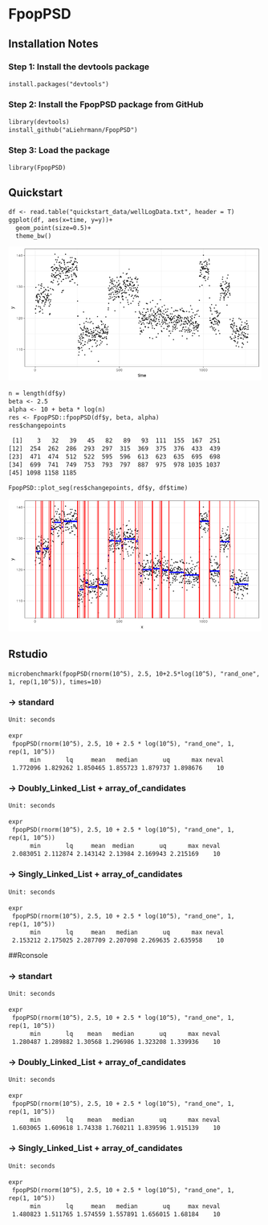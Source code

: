 # FpopPSD

## Installation Notes 

### Step 1: Install the devtools package

```
install.packages("devtools")
```

### Step 2: Install the FpopPSD package from GitHub

```
library(devtools)
install_github("aLiehrmann/FpopPSD")
```

### Step 3: Load the package

```
library(FpopPSD)
```

## Quickstart

```{r}
df <- read.table("quickstart_data/wellLogData.txt", header = T)
ggplot(df, aes(x=time, y=y))+
  geom_point(size=0.5)+
  theme_bw()
```

![ ](doc/img/data.png)

```
n = length(df$y)
beta <- 2.5
alpha <- 10 + beta * log(n)
res <- FpopPSD::fpopPSD(df$y, beta, alpha)
res$changepoints
```

```
 [1]    3   32   39   45   82   89   93  111  155  167  251
[12]  254  262  286  293  297  315  369  375  376  433  439
[23]  471  474  512  522  595  596  613  623  635  695  698
[34]  699  741  749  753  793  797  887  975  978 1035 1037
[45] 1098 1158 1185
```

```
FpopPSD::plot_seg(res$changepoints, df$y, df$time)
```
![ ](doc/img/seg.png)

## Rstudio

```{r}
microbenchmark(fpopPSD(rnorm(10^5), 2.5, 10+2.5*log(10^5), "rand_one", 1, rep(1,10^5)), times=10)
```

### -> standard
```
Unit: seconds
                                                                              expr
 fpopPSD(rnorm(10^5), 2.5, 10 + 2.5 * log(10^5), "rand_one", 1,      rep(1, 10^5))
      min       lq     mean   median       uq      max neval
 1.772096 1.829262 1.850465 1.855723 1.879737 1.898676    10
```

### -> Doubly_Linked_List + array_of_candidates
```
Unit: seconds
                                                                              expr
 fpopPSD(rnorm(10^5), 2.5, 10 + 2.5 * log(10^5), "rand_one", 1,      rep(1, 10^5))
      min       lq     mean  median       uq      max neval
 2.083051 2.112874 2.143142 2.13984 2.169943 2.215169    10
```

### -> Singly_Linked_List + array_of_candidates

```
Unit: seconds
                                                                              expr
 fpopPSD(rnorm(10^5), 2.5, 10 + 2.5 * log(10^5), "rand_one", 1,      rep(1, 10^5))
      min       lq     mean   median       uq      max neval
 2.153212 2.175025 2.287709 2.207098 2.269635 2.635958    10
```

##Rconsole

### -> standart
```
Unit: seconds
                                                                              expr
 fpopPSD(rnorm(10^5), 2.5, 10 + 2.5 * log(10^5), "rand_one", 1,      rep(1, 10^5))
      min       lq    mean   median       uq      max neval
 1.280487 1.289882 1.30568 1.296986 1.323208 1.339936    10
```

### -> Doubly_Linked_List + array_of_candidates
```
Unit: seconds
                                                                              expr
 fpopPSD(rnorm(10^5), 2.5, 10 + 2.5 * log(10^5), "rand_one", 1,      rep(1, 10^5))
      min       lq    mean   median       uq      max neval
 1.603065 1.609618 1.74338 1.760211 1.839596 1.915139    10
```

### -> Singly_Linked_List + array_of_candidates
```
Unit: seconds
                                                                              expr
 fpopPSD(rnorm(10^5), 2.5, 10 + 2.5 * log(10^5), "rand_one", 1,      rep(1, 10^5))
      min       lq     mean   median       uq     max neval
 1.480823 1.511765 1.574559 1.557891 1.656015 1.68184    10
```